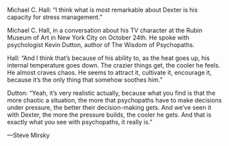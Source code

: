 Michael C. Hall: “I think what is most remarkable about Dexter is his capacity for stress management.”

Michael C. Hall, in a conversation about his TV character at the Rubin Museum of Art in New York City on October 24th. He spoke with psychologist Kevin Dutton, author of The Wisdom of Psychopaths.

Hall: “And I think that’s because of his ability to, as the heat goes up, his internal temperature goes down. The crazier things get, the cooler he feels. He almost craves chaos. He seems to attract it, cultivate it, encourage it, because it’s the only thing that somehow soothes him.”

Dutton: “Yeah, it’s very realistic actually, because what you find is that the more chaotic a situation, the more that psychopaths have to make decisions under pressure, the better their decision-making gets. And we’ve seen it with Dexter, the more the pressure builds, the cooler he gets. And that is exactly what you see with psychopaths, it really is.”


—Steve Mirsky
